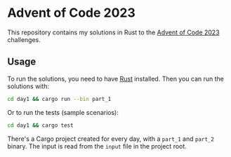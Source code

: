 # Advent of Code 2023

This repository contains my solutions in Rust to the [Advent of Code 2023](https://adventofcode.com/2023) challenges.

## Usage

To run the solutions, you need to have [Rust](https://www.rust-lang.org/) installed. Then you can run the solutions with:

```bash
cd day1 && cargo run --bin part_1
```

Or to run the tests (sample scenarios):

```bash
cd day1 && cargo test
```

There's a Cargo project created for every day, with a `part_1` and `part_2` binary. The input is read from the `input` file in the project root.